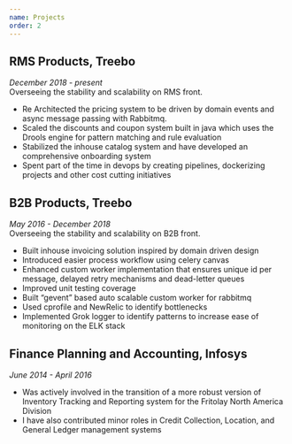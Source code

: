 ```yaml
---
name: Projects
order: 2
---
```


## RMS Products, Treebo
_December 2018 - present_  
Overseeing the stability and scalability on RMS front.
* Re Architected the pricing system to be driven by domain events and async message passing with Rabbitmq.
* Scaled the discounts and coupon system built in java which uses the Drools engine for pattern matching and rule evaluation  
* Stabilized the inhouse catalog system and have developed an comprehensive onboarding system
* Spent part of the time in devops by creating pipelines, dockerizing projects and other cost cutting initiatives


## B2B Products, Treebo
_May 2016 - December 2018_  
Overseeing the stability and scalability on B2B front.
* Built inhouse invoicing solution inspired by domain driven design
* Introduced easier process workflow using celery canvas
* Enhanced custom worker implementation that ensures unique id per message, delayed retry mechanisms and dead-letter queues
* Improved unit testing coverage
* Built “gevent” based auto scalable custom worker for rabbitmq
* Used cprofile and NewRelic to identify bottlenecks
* Implemented Grok logger to identify patterns to increase ease of monitoring on the ELK stack


## Finance Planning and Accounting, Infosys
_June 2014 - April 2016_  
 * Was actively involved in the transition of a more robust version of Inventory Tracking and Reporting system for the Fritolay North America Division  
 * I have also contributed minor roles in Credit Collection, Location, and General Ledger management systems